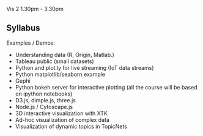 Vis 2 1.30pm - 3.30pm

Syllabus
----------------------------------
Examples / Demos:
- Understanding data (R, Origin, Matlab.)
- Tableau public (small datasets)
- Python and plot.ly for live streaming (IoT data streams)
- Python matplotlib/seaborn example
- Gephi
- Python bokeh server for interactive plotting (all the course will be based on ipython notebooks) 
- D3.js, dimple.js, three.js
- Node.js / Cytoscape.js
- 3D interactive visualization with XTK
- Ad-hoc visualization of complex data  
- Visualization of dynamic topics in TopicNets

